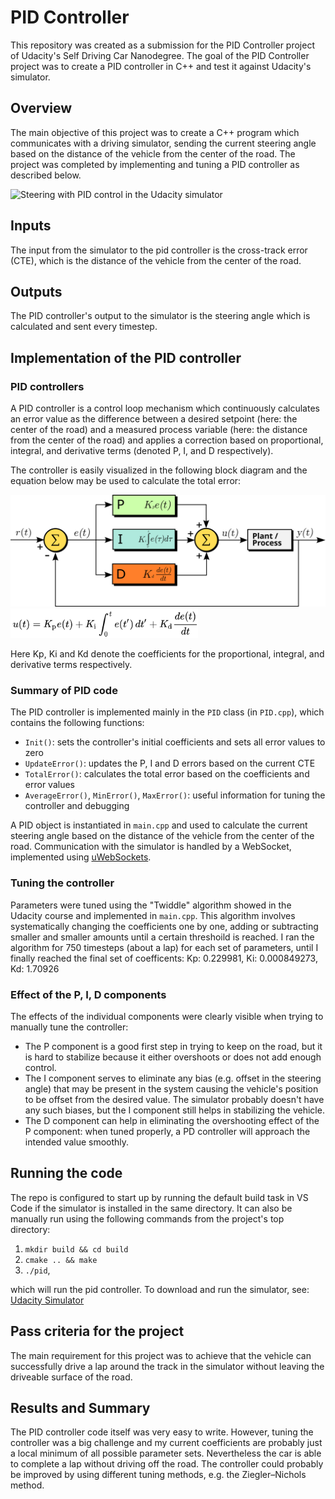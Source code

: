 # PID Controller
This repository was created as a submission for the PID Controller project of Udacity's Self Driving Car Nanodegree. The goal of the PID Controller project was to create a PID controller in C++ and test it against Udacity's simulator.


## Overview
The main objective of this project was to create a C++ program which communicates with a driving simulator, sending the current steering angle based on the distance of the vehicle from the center of the road. The project was completed by implementing and tuning a PID controller as described below.

<img src="./images/pid.gif" alt="Steering with PID control in the Udacity simulator" width="600"/>


## Inputs

The input from the simulator to the pid controller is the cross-track error (CTE), which is the distance of the vehicle from the center of the road.


## Outputs

The PID controller's output to the simulator is the steering angle which is calculated and sent every timestep.


## Implementation of the PID controller

### PID controllers

A PID controller is a control loop mechanism which continuously calculates an error value as the difference between a desired setpoint (here: the center of the road) and a measured process variable (here: the distance from the center of the road) and applies a correction based on proportional, integral, and derivative terms (denoted P, I, and D respectively).

The controller is easily visualized in the following block diagram and the equation below may be used to calculate the total error:

<img src="./images/pid_controller.svg" alt="Block diagram of a PID controller" width="600"/>
<img src="./images/pid_control_function.png" alt="PID control function" width="300"/>

Here Kp, Ki and Kd denote the coefficients for the proportional, integral, and derivative terms respectively.

### Summary of PID code

The PID controller is implemented mainly in the ```PID``` class (in ```PID.cpp```), which contains the following functions:
- ```Init()```: sets the controller's initial coefficients and sets all error values to zero
- ```UpdateError()```: updates the P, I and D errors based on the current CTE
- ```TotalError()```: calculates the total error based on the coefficients and error values
- ```AverageError()```, ```MinError()```, ```MaxError()```: useful information for tuning the controller and debugging

A PID object is instantiated in ```main.cpp``` and used to calculate the current steering angle based on the distance of the vehicle from the center of the road. Communication with the simulator is handled by a WebSocket, implemented using [uWebSockets](https://github.com/uNetworking/uWebSockets).


### Tuning the controller

Parameters were tuned using the "Twiddle" algorithm showed in the Udacity course and implemented in ```main.cpp```. This algorithm involves systematically changing the coefficients one by one, adding or subtracting smaller and smaller amounts until a certain threshoild is reached. I ran the algorithm for 750 timesteps (about a lap) for each set of parameters, until I finally reached the final set of coefficents: Kp: 0.229981, Ki: 0.000849273, Kd: 1.70926


### Effect of the P, I, D components

The effects of the individual components were clearly visible when trying to manually tune the controller:

- The P component is a good first step in trying to keep on the road, but it is hard to stabilize because it either overshoots or does not add enough control.
- The I component serves to eliminate any bias (e.g. offset in the steering angle) that may be present in the system causing the vehicle's position to be offset from the desired value. The simulator probably doesn't have any such biases, but the I component still helps in stabilizing the vehicle.
- The D component can help in eliminating the overshooting effect of the P component: when tuned properly, a PD controller will approach the intended value smoothly.


## Running the code

The repo is configured to start up by running the default build task in VS Code if the simulator is installed in the same directory. It can also be manually run using the following commands from the project's top directory:

1. ```mkdir build && cd build```
2. ```cmake .. && make```
3. ```./pid```,

which will run the pid controller. To download and run the simulator, see: [Udacity Simulator](https://github.com/udacity/self-driving-car-sim/releases)


## Pass criteria for the project

The main requirement for this project was to achieve that the vehicle can successfully drive a lap around the track in the simulator without leaving the driveable surface of the road.

## Results and Summary

The PID controller code itself was very easy to write. However, tuning the controller was a big challenge and my current coefficients are probably just a local minimum of all possible parameter sets. Nevertheless the car is able to complete a lap without driving off the road. The controller could probably be improved by using different tuning methods, e.g. the Ziegler–Nichols method.

